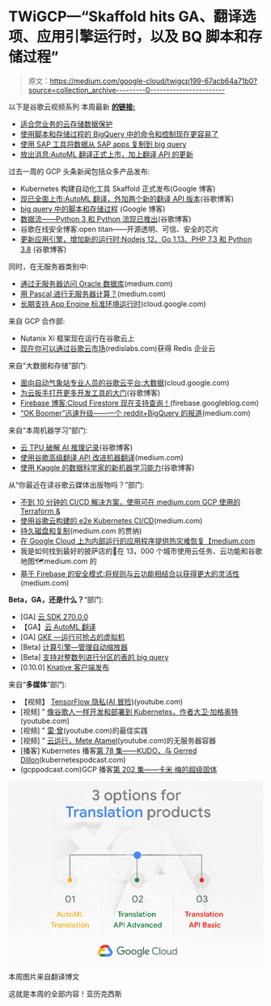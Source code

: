 # TWiGCP—“Skaffold hits GA、翻译选项、应用引擎运行时，以及 BQ 脚本和存储过程”

> 原文：<https://medium.com/google-cloud/twigcp199-67acb64a71b0?source=collection_archive---------0----------------------->

以下是谷歌云视频系列 本周最新 [**的链接:**](http://gtech.run/ju4em)

*   [适合您业务的云存储数据保护](http://gtech.run/yl2yv)
*   [使用脚本和存储过程的 BigQuery 中的命令和控制现在更容易了](http://gtech.run/9sqpf)
*   [使用 SAP 工具将数据从 SAP apps 复制到 big query](http://gtech.run/qlg6k)
*   [放出消息:AutoML 翻译正式上市，加上翻译 API 的更新](http://gtech.run/3b6rz)

过去一周的 GCP 头条新闻包括众多产品发布:

*   Kubernetes 构建自动化工具 Skaffold 正式发布(Google 博客)
*   [现已全面上市:AutoML 翻译，外加两个新的翻译 API 版本](http://gtech.run/jfbht)(谷歌博客)
*   [big query 中的脚本和存储过程](http://gtech.run/d2tew) (Google 博客)
*   [数据流——Python 3 和 Python 流现已推出](http://gtech.run/e23dg)(谷歌博客)
*   谷歌在线安全博客:open titan——开源透明、可信、安全的芯片
*   [更新应用引擎，增加新的运行时:Nodejs 12、Go 1.13、PHP 7.3 和 Python 3.8](http://gtech.run/s32wy) (谷歌博客)

同时，在无服务器类别中:

*   [通过无服务器访问 Oracle 数据库](http://gtech.run/xs5hs)(medium.com)
*   [用 Pascal 进行无服务器计算？](http://gtech.run/aptd7)(medium.com)
*   [长期支持 App Engine 标准环境运行时](http://gtech.run/tt9wj)(cloud.google.com)

来自 GCP 合作部:

*   Nutanix Xi 框架现在运行在谷歌云上
*   [现在你可以通过谷歌云市场](http://gtech.run/rdtxf)(redislabs.com)获得 Redis 企业云

来自“大数据和存储”部门:

*   [面向自动气象站专业人员的谷歌云平台:大数据](http://gtech.run/96jxl)(cloud.google.com)
*   [为云扳手打开更多开发工具的大门](http://gtech.run/tn6tf)(谷歌博客)
*   [Firebase 博客:Cloud Firestore 现在支持查询！](http://gtech.run/eucsw)(firebase.googleblog.com)
*   [“OK Boomer”迅速升级——一个 reddit+BigQuery 的报道](http://gtech.run/jw38h)(medium.com)

来自“本周机器学习”部门:

*   [云 TPU 破解 AI 推理记录](http://gtech.run/4vpvc)(谷歌博客)
*   [使用谷歌高级翻译 API 改进机器翻译](http://gtech.run/xyzck)(medium.com)
*   [使用 Kaggle 的数据科学家的新机器学习能力](http://gtech.run/jzqaz)(谷歌博客)

从“你最近在读谷歌云媒体出版物吗？”部门:

*   [不到 10 分钟的 CI/CD 解决方案，使用可在 medium.com GCP 使用的 Terraform &](http://gtech.run/8cs4l)
*   [使用谷歌云构建的 e2e Kubernetes CI/CD](http://gtech.run/rt6hm)(medium.com)
*   [持久磁盘和复制](http://gtech.run/q2tes)(medium.com 的贾纳)
*   [在 Google Cloud 上为内部运行的应用程序提供热灾难恢复【medium.com ](http://gtech.run/4b4a5)
*   我是如何找到最好的披萨店的🍕在 13，000 个城市使用云任务、云功能和谷歌地图🗺medium.com 的️
*   [基于 Firebase 的安全模式:将规则与云功能相结合以获得更大的灵活性](http://gtech.run/hc7ru)(medium.com)

**Beta，GA，还是什么？**“部门:

*   [GA] [云 SDK 270.0.0](http://gtech.run/wfg8w)
*   【GA】[云 AutoML 翻译](http://gtech.run/x232d)
*   [GA] [GKE —运行可抢占的虚拟机](http://gtech.run/t3a7e)
*   [Beta] [计算引擎—管理自动缩放器](http://gtech.run/3htsd)
*   [Beta] [支持对整数列进行分区的表的 big query](http://gtech.run/gu3km)
*   [0.10.0] [Knative 客户端发布](http://gtech.run/f9btz)

来自“**多媒体**”部门:

*   【视频】 [TensorFlow 隐私(AI 冒险)](http://gtech.run/h6pn7)(youtube.com)
*   [视频] " [像谷歌人一样开发和部署到 Kubernetes，作者大卫·加格奥特](/google-cloud/gtech.run/sel9e)(youtube.com)
*   [视频] " [雷·曾](http://gtech.run/rn9l9)(youtube.com)的最佳实践
*   [视频] " [云运行，Mete Atamel](http://gtech.run/h64n9)(youtube.com)的无服务器容器
*   [播客] Kubernetes 播客[第 78 集——KUDO，与 Gerred Dillon](http://gtech.run/rqbgj)(kubernetespodcast.com)
*   (gcppodcast.com)GCP 播客[第 202 集——卡米·梅的超级固体](http://gtech.run/uglv5)

[![](img/ba7a642199d2a98da549082a84b43c31.png)](http://gtech.run/jfbht)

本周图片来自翻译博文

这就是本周的全部内容！亚历克西斯